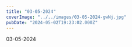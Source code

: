 ```yaml
---
title: "03-05-2024"
coverImage: "../../images/03-05-2024-gwNj.jpg"
pubDate: "2024-05-02T19:23:02.000Z"
---
```


03-05-2024
